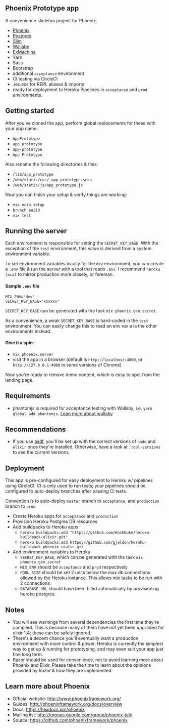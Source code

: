 ## Phoenix Prototype app
A convenience skeleton project for Phoenix.

* [Phoenix](https://hex.pm/packages/phoenix)
* [Postgrex](https://hex.pm/packages/postgrex)
* [Slim](https://hex.pm/packages/slime)
* [Wallaby](https://hex.pm/packages/wallaby)
* [ExMachina](https://hex.pm/packages/ex_machina)
* Yarn
* Sass
* Bootstrap
* additional `acceptance` environment
* CI testing via CircleCI
* .iex.exs for REPL aliases & imports
* ready for deployment to Heroku Pipelines in `acceptance` and `prod` environments.  

## Getting started
After you've cloned the app, perform global replacements for these with your app name:
  * `AppPrototype`
  * `app_prototype`
  * `app-prototype`
  * `App Prototype`

Also rename the following directories & files:
  * `/lib/app_prototype`
  * `/web/static/css/_app_prototype.scss`
  * `/web/static/js/app_prototype.js`

Now you can finish your setup & verify things are working:
  * `mix ecto.setup`
  * `brunch build`
  * `mix test`

## Running the server
  Each environment is responsible for setting the `SECRET_KEY_BASE`.  With the exception of the `test` environment, this value is derived from a system environment variable.

  To set environment variables locally for the `dev` environment, you can create a `.env` file & run the server with a tool that reads `.env`.  I recommend `heroku local` to mirror production more closely, or foreman.

#### Sample `.env` file
```
MIX_ENV="dev"
SECRET_KEY_BASE="xxxxxx"
```
`SECRET_KEY_BASE` can be generated with the task `mix phoenix.gen.secret`.

As a convenience, a weak `SECRET_KEY_BASE` is hard-coded in the `test` environment. You can easily change this to read an env var a la the other environments instead.

#### Give it a spin: 
  * `mix phoenix.server`
  * visit the app in a browser (default is `http://localhost:4000`, or `http://127.0.0.1:4000` in some versions of Chrome)

Now you're ready to remove demo content, which is easy to spot from the landing page.


## Requirements
  * phantomjs is required for acceptance testing with Wallaby, i.e. `yarn global add phantomjs`.
[Lean more about wallaby](https://github.com/keathley/wallaby)

## Recommendations
  * If you use [asdf](https://github.com/asdf-vm/asdf), you'll be set up with the correct versions of `node` and `elixir` once they're installed. Otherwise, have a look at `.tool-versions` to see the current versions.

## Deployment
  This app is pre-configured for easy deployment to Heroku w/ pipelines using CircleCI.  CI is only used to run tests; your pipelines should be configured to auto-deploy branches after passing CI tests.

  Convention is to auto-deploy `master` branch to `acceptance`, and `production` branch to `prod`.

  * Create Heroku apps for `acceptance` and `production`
  * Provision Heroku Postgres DB resources
  * Add buildpacks to Heroku apps
    * `heroku buildpacks:add "https://github.com/HashNuke/heroku-buildpack-elixir.git"`
    * `heroku buildpacks:add https://github.com/gjaldon/heroku-buildpack-phoenix-static.git`
  * Add environment variables to Heroku
    * `SECRET_KEY_BASE`, which can be generated with the task `mix phoenix.gen.secret`
    * `MIX_ENV` should be `acceptance` and `prod` respectively
    * `POOL_SIZE` should be set 2 units below the max db connections allowed by the Heroku instance. This allows mix tasks to be run with 2 connections.
    * `DATABASE_URL` should have been filled automatically by provisioning heroku postgres.

## Notes
  * You will see warnings from several dependencies the first time they're compiled.
    This is because many of them have not yet been upgraded for elixir 1.4; these can be safely ignored.
  * There's a decent chance you'll eventually want a production environment with more control & power.  Heroku is currently the simplest way to get up & running for prototyping, and may even suit your app just fine long term.
  * Razor should be used for convenience, not to avoid learning more about Phoenix and Elixir. Please take the time to learn about the opinions provided by Razor & how they are implemented.

## Learn more about Phoenix

  * Official website: http://www.phoenixframework.org/
  * Guides: http://phoenixframework.org/docs/overview
  * Docs: https://hexdocs.pm/phoenix
  * Mailing list: http://groups.google.com/group/phoenix-talk
  * Source: https://github.com/phoenixframework/phoenix
